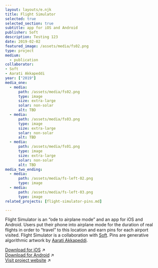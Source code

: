 ```yaml
---
layout: layouts/e.njk
title: Flight Simulator
selected: true
selected_section: true
subtitle: app for iOS and Android
publisher: Soft
description: Testing 123
date: 2019-02-02
featured_image: /assets/media/fs02.png
type: project
medium:
  - publication
collaborator:
- Soft
- Aarati Akkapeddi
year: ["2019"]
media_one:
  - media:
      path: /assets/media/fs02.png
      type: image
      size: extra-large
      solar: non-solar
      alt: TBD
  - media:
      path: /assets/media/fs03.png
      type: image
      size: extra-large
      solar: non-solar
      alt: TBD
  - media:
      path: /assets/media/fs01.png
      type: image
      size: extra-large
      solar: non-solar
      alt: TBD
media_two_ending:
  - media:
      path: /assets/media/fs-left-02.png
      type: image
  - media:
      path: /assets/media/fs-left-03.png
      type: image
related_projects: [flight-simulator-pins.md]

---
```


Flight Simulator is an “ode to airplane mode” and an app for iOS and Android. Users put their phone into airplane mode for the duration of real flights in order to “travel” to this location and earn pins for each airport visited. Flight Simulator is a collaboration with <a href="/with/soft" class="collaborator">Soft</a>. Pins are generative algorithmic artwork by <a href="/with/aarati-akkapeddi" class="collaborator">Aarati Akkapeddi</a>.

[Download for iOS](https://itunes.apple.com/us/app/flight-simulator/id1146329517) ↗<br>
[Download for Android](https://play.google.com/store/apps/details?id=com.soft.flightsimulator) ↗<br>
[Visit project website](https://flightsimulator.soft.works) ↗

<!-- [Soft](/with/soft) -->

<!-- “I love that this lets me use my phone less and experience something beautiful. The details of what you see out of the window, raindrops and the pins you collect all are great.” — su.b3

“it’s like @Headspace without the guidance”

“Flight Simulator, an iOS app that doesn’t let you fly the plane... you just start a trip and stare peacefully out the window” — kottke.org -->